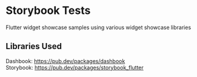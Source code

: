 # Storybook Tests

Flutter widget showcase samples using various widget showcase libraries

## Libraries Used

Dashbook: https://pub.dev/packages/dashbook<br/>
Storybook: https://pub.dev/packages/storybook_flutter<br/>
